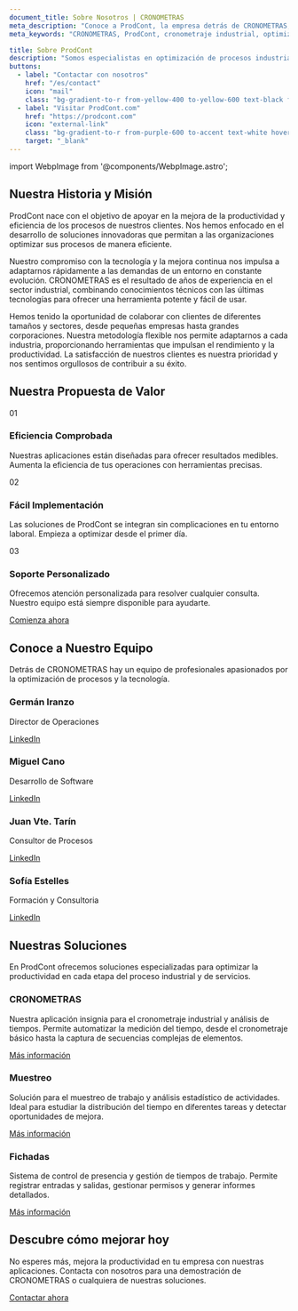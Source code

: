 ```yaml
---
document_title: Sobre Nosotros | CRONOMETRAS
meta_description: "Conoce a ProdCont, la empresa detrás de CRONOMETRAS, la aplicación líder en cronometraje industrial y optimización de procesos."
meta_keywords: "CRONOMETRAS, ProdCont, cronometraje industrial, optimización de procesos, eficiencia industrial, control de producción"

title: Sobre ProdCont
description: "Somos especialistas en optimización de procesos industriales y de servicios, creadores de CRONOMETRAS, la solución definitiva para el cronometraje y análisis de tiempos."
buttons:
  - label: "Contactar con nosotros"
    href: "/es/contact"
    icon: "mail"
    class: "bg-gradient-to-r from-yellow-400 to-yellow-600 text-black font-bold py-3 px-6 rounded-lg text-center transition-all duration-300 shadow-md hover:scale-105 hover:shadow-yellow-500/50 border border-yellow-300 w-full sm:w-auto mb-3 sm:mb-0"
  - label: "Visitar ProdCont.com"
    href: "https://prodcont.com"
    icon: "external-link"
    class: "bg-gradient-to-r from-purple-600 to-accent text-white hover:opacity-90 font-bold py-3 px-6 rounded-lg text-center transition-all duration-300 shadow-md hover:scale-105 hover:shadow-purple-500/50 border border-purple-400 w-full sm:w-auto"
    target: "_blank"
---
```

import WebpImage from '@components/WebpImage.astro';


<div class="container py-10">
  <div class="row justify-center">
    <div class="md:col-10 lg:col-8">
      <div class="mb-10">
        <h2 class="mb-4">Nuestra Historia y Misión</h2>
        <p class="mb-6">ProdCont nace con el objetivo de apoyar en la mejora de la productividad y eficiencia de los procesos de nuestros clientes. Nos hemos enfocado en el desarrollo de soluciones innovadoras que permitan a las organizaciones optimizar sus procesos de manera eficiente.</p>
        <p class="mb-6">Nuestro compromiso con la tecnología y la mejora continua nos impulsa a adaptarnos rápidamente a las demandas de un entorno en constante evolución. CRONOMETRAS es el resultado de años de experiencia en el sector industrial, combinando conocimientos técnicos con las últimas tecnologías para ofrecer una herramienta potente y fácil de usar.</p>
        <p>Hemos tenido la oportunidad de colaborar con clientes de diferentes tamaños y sectores, desde pequeñas empresas hasta grandes corporaciones. Nuestra metodología flexible nos permite adaptarnos a cada industria, proporcionando herramientas que impulsan el rendimiento y la productividad. La satisfacción de nuestros clientes es nuestra prioridad y nos sentimos orgullosos de contribuir a su éxito.</p>
      </div>
    </div>
  </div>
</div>

<div class="py-16">
  <div class="container">
    <div class="row justify-center">
      <div class="md:col-10 lg:col-8 text-center">
        <h2 class="mb-4">Nuestra Propuesta de Valor</h2>
        <WebpImage src="/images/webp/propuesta-de-valor.webp" alt="Propuesta de Valor" class="mb-10 mx-auto" />
      </div>
    </div>

  <div class="row justify-center">
    <div class="md:col-4 mb-8">
      <div class="p-6 h-full dark:bg-gray-700 dark:text-white rounded-lg">
        <div class="mb-4 text-accent">
          <span class="text-2xl font-bold">01</span>
        </div>
        <h3 class="h4 mb-4">Eficiencia Comprobada</h3>
        <p>Nuestras aplicaciones están diseñadas para ofrecer resultados medibles. Aumenta la eficiencia de tus operaciones con herramientas precisas.</p>
      </div>
    </div>
    <div class="md:col-4 mb-8">
      <div class="p-6 h-full dark:bg-gray-700 dark:text-white rounded-lg">
        <div class="mb-4 text-accent">
          <span class="text-2xl font-bold">02</span>
        </div>
        <h3 class="h4 mb-4">Fácil Implementación</h3>
        <p>Las soluciones de ProdCont se integran sin complicaciones en tu entorno laboral. Empieza a optimizar desde el primer día.</p>
      </div>
    </div>
    <div class="md:col-4 mb-8">
      <div class="p-6 h-full dark:bg-gray-700 dark:text-white rounded-lg">
        <div class="mb-4 text-accent">
          <span class="text-2xl font-bold">03</span>
        </div>
        <h3 class="h4 mb-4">Soporte Personalizado</h3>
        <p>Ofrecemos atención personalizada para resolver cualquier consulta. Nuestro equipo está siempre disponible para ayudarte.</p>
      </div>
    </div>
  </div>
  <div class="row justify-center mt-8">
    <div class="md:col-4 text-center">
      <a href="/es/contact" class="inline-block bg-yellow-500 hover:bg-yellow-600 text-black font-bold py-3 px-6 rounded-lg text-center transition-colors">Comienza ahora</a>
    </div>
  </div>
</div>
</div>

<div class="container py-16">
  <div class="row justify-center">
    <div class="md:col-10 lg:col-8 text-center mb-10">
      <h2 class="mb-4">Conoce a Nuestro Equipo</h2>
      <p class="mb-6">Detrás de CRONOMETRAS hay un equipo de profesionales apasionados por la optimización de procesos y la tecnología.</p>
    </div>
  </div>
  <div class="row justify-center">
    <div class="sm:col-6 md:col-3 mb-8">
      <div class="text-center">
        <WebpImage src="/images/webp/team/german.webp" alt="Germán Iranzo" class="rounded-full w-32 h-32 object-cover mx-auto mb-4" />
        <h3 class="h5 mb-2">Germán Iranzo</h3>
        <p class="text-sm text-gray-600 mb-2">Director de Operaciones</p>
        <a href="https://www.linkedin.com/in/germ%C3%A1n-iranzo-5733b449/" target="_blank" class="inline-block border border-accent text-accent hover:bg-accent/10 font-bold py-2 px-4 rounded-lg text-center transition-colors w-full md:w-auto mb-4 md:mb-0 md:mr-4">LinkedIn</a>
      </div>
    </div>
    <div class="sm:col-6 md:col-3 mb-8">
      <div class="text-center">
        <WebpImage src="/images/webp/team/miguel.webp" alt="Miguel Cano" class="rounded-full w-32 h-32 object-cover mx-auto mb-4" />
        <h3 class="h5 mb-2">Miguel Cano</h3>
        <p class="text-sm text-gray-600 mb-2">Desarrollo de Software</p>
        <a href="https://www.linkedin.com/in/miguel-cano-otero/" target="_blank" class="inline-block border border-accent text-accent hover:bg-accent/10 font-bold py-2 px-4 rounded-lg text-center transition-colors w-full md:w-auto mb-4 md:mb-0 md:mr-4">LinkedIn</a>
      </div>
    </div>
    <div class="sm:col-6 md:col-3 mb-8">
      <div class="text-center">
        <WebpImage src="/images/webp/team/juanvi.webp" alt="Juan Vicente Tarín" class="rounded-full w-32 h-32 object-cover mx-auto mb-4" />
        <h3 class="h5 mb-2">Juan Vte. Tarín</h3>
        <p class="text-sm text-gray-600 mb-2">Consultor de Procesos</p>
        <a href="https://www.linkedin.com/in/juan-vicente-tar%C3%ADn-2a384520/" target="_blank" class="inline-block border border-accent text-accent hover:bg-accent/10 font-bold py-2 px-4 rounded-lg text-center transition-colors w-full md:w-auto mb-4 md:mb-0 md:mr-4">LinkedIn</a>
      </div>
    </div>
    <div class="sm:col-6 md:col-3 mb-8">
      <div class="text-center">
        <WebpImage src="/images/webp/team/sofia.webp" alt="Sofía Estelles" class="rounded-full w-32 h-32 object-cover mx-auto mb-4" />
        <h3 class="h5 mb-2">Sofía Estelles</h3>
        <p class="text-sm text-gray-600 mb-2">Formación y Consultoria</p>
        <a href="https://www.linkedin.com/in/sofia-estelles-miguel-961aba18" target="_blank" class="inline-block border border-accent text-accent hover:bg-accent/10 font-bold py-2 px-4 rounded-lg text-center transition-colors w-full md:w-auto mb-4 md:mb-0 md:mr-4">LinkedIn</a>
      </div>
    </div>
  </div>
</div>

<div class="py-16">
  <div class="container">
    <div class="row justify-center">
      <div class="md:col-10 lg:col-8 text-center">
        <h2 class="mb-8 dark:text-white">Nuestras Soluciones</h2>
        <p class="mb-10 dark:text-gray-200">En ProdCont ofrecemos soluciones especializadas para optimizar la productividad en cada etapa del proceso industrial y de servicios.</p>
      </div>
    </div>
    <div class="row justify-center">
      <div class="md:col-4 mb-8">
        <div class="bg-white dark:bg-gray-700 p-8 rounded-lg shadow-md h-full">
          <h3 class="h4 mb-4 dark:text-white">CRONOMETRAS</h3>
          <p class="mb-4 dark:text-gray-200">Nuestra aplicación insignia para el cronometraje industrial y análisis de tiempos. Permite automatizar la medición del tiempo, desde el cronometraje básico hasta la captura de secuencias complejas de elementos.</p>
          <a href="/" class="inline-block bg-yellow-500 hover:bg-yellow-600 text-black font-bold py-2 px-4 rounded-lg text-center transition-colors">Más información</a>
        </div>
      </div>
      <div class="md:col-4 mb-8">
        <div class="bg-white dark:bg-gray-700 p-8 rounded-lg shadow-md h-full">
          <h3 class="h4 mb-4 dark:text-white">Muestreo</h3>
          <p class="mb-4 dark:text-gray-200">Solución para el muestreo de trabajo y análisis estadístico de actividades. Ideal para estudiar la distribución del tiempo en diferentes tareas y detectar oportunidades de mejora.</p>
          <a href="https://prodcont.com/muestreo/" target="_blank" class="inline-block bg-yellow-500 hover:bg-yellow-600 text-black font-bold py-2 px-4 rounded-lg text-center transition-colors">Más información</a>
        </div>
      </div>
      <div class="md:col-4 mb-8">
        <div class="bg-white dark:bg-gray-700 p-8 rounded-lg shadow-md h-full">
          <h3 class="h4 mb-4 dark:text-white">Fichadas</h3>
          <p class="mb-4 dark:text-gray-200">Sistema de control de presencia y gestión de tiempos de trabajo. Permite registrar entradas y salidas, gestionar permisos y generar informes detallados.</p>
          <a href="https://prodcont.com/fichadas/" target="_blank" class="inline-block bg-yellow-500 hover:bg-yellow-600 text-black font-bold py-2 px-4 rounded-lg text-center transition-colors">Más información</a>
        </div>
      </div>
    </div>
  </div>
</div>

<div class="container py-16">
  <div class="row justify-center">
    <div class="md:col-10 lg:col-8 text-center">
      <h2 class="mb-4">Descubre cómo mejorar hoy</h2>
      <p class="mb-8">No esperes más, mejora la productividad en tu empresa con nuestras aplicaciones. Contacta con nosotros para una demostración de CRONOMETRAS o cualquiera de nuestras soluciones.</p>
      <a href="/es/contact" class="inline-block bg-yellow-500 hover:bg-yellow-600 text-black font-bold py-3 px-6 rounded-lg text-center transition-colors">Contactar ahora</a>
    </div>
  </div>
</div>
